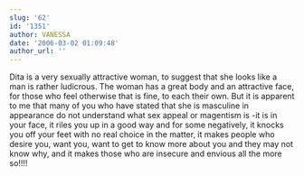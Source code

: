 ```yaml
---
slug: '62'
id: '1351'
author: VANESSA
date: '2006-03-02 01:09:48'
author_url: ''
---
```

Dita is a very sexually attractive woman, to suggest that she looks like a man is rather ludicrous. The woman has a great body and an attractive face, for those who feel otherwise that is fine, to each their own. But it is apparent to me that many of you who have stated that she is masculine in appearance do not understand what sex appeal or magentism is -it is in your face, it riles you up in a good way and for some negatively, it knocks you off your feet with no real choice in the matter, it makes people who desire you, want you, want to get to know more about you and they may not know why, and it makes those who are insecure and envious all the more so!!!!
